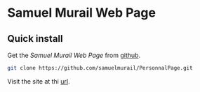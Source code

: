 # Samuel Murail Web Page


## Quick install

Get the *Samuel Murail Web Page* from [github](https://github.com/samuelmurail/PersonnalPage).

```bash
git clone https://github.com/samuelmurail/PersonnalPage.git
```

Visit the site at thi [url](https://samuelmurail.github.io/PersonnalPage/).